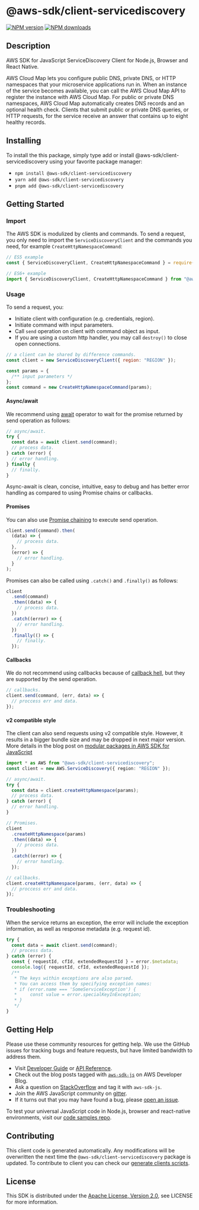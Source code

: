 # @aws-sdk/client-servicediscovery

[![NPM version](https://img.shields.io/npm/v/@aws-sdk/client-servicediscovery/latest.svg)](https://www.npmjs.com/package/@aws-sdk/client-servicediscovery)
[![NPM downloads](https://img.shields.io/npm/dm/@aws-sdk/client-servicediscovery.svg)](https://www.npmjs.com/package/@aws-sdk/client-servicediscovery)

## Description

AWS SDK for JavaScript ServiceDiscovery Client for Node.js, Browser and React Native.

<p>AWS Cloud Map lets you configure public DNS, private DNS, or HTTP namespaces that your microservice applications
run in. When an instance of the service becomes available, you can call the AWS Cloud Map API to register the instance
with AWS Cloud Map. For public or private DNS namespaces, AWS Cloud Map automatically creates DNS records and an optional
health check. Clients that submit public or private DNS queries, or HTTP requests, for the service receive an answer
that contains up to eight healthy records. </p>

## Installing

To install the this package, simply type add or install @aws-sdk/client-servicediscovery
using your favorite package manager:

- `npm install @aws-sdk/client-servicediscovery`
- `yarn add @aws-sdk/client-servicediscovery`
- `pnpm add @aws-sdk/client-servicediscovery`

## Getting Started

### Import

The AWS SDK is modulized by clients and commands.
To send a request, you only need to import the `ServiceDiscoveryClient` and
the commands you need, for example `CreateHttpNamespaceCommand`:

```js
// ES5 example
const { ServiceDiscoveryClient, CreateHttpNamespaceCommand } = require("@aws-sdk/client-servicediscovery");
```

```ts
// ES6+ example
import { ServiceDiscoveryClient, CreateHttpNamespaceCommand } from "@aws-sdk/client-servicediscovery";
```

### Usage

To send a request, you:

- Initiate client with configuration (e.g. credentials, region).
- Initiate command with input parameters.
- Call `send` operation on client with command object as input.
- If you are using a custom http handler, you may call `destroy()` to close open connections.

```js
// a client can be shared by difference commands.
const client = new ServiceDiscoveryClient({ region: "REGION" });

const params = {
  /** input parameters */
};
const command = new CreateHttpNamespaceCommand(params);
```

#### Async/await

We recommend using [await](https://developer.mozilla.org/en-US/docs/Web/JavaScript/Reference/Operators/await)
operator to wait for the promise returned by send operation as follows:

```js
// async/await.
try {
  const data = await client.send(command);
  // process data.
} catch (error) {
  // error handling.
} finally {
  // finally.
}
```

Async-await is clean, concise, intuitive, easy to debug and has better error handling
as compared to using Promise chains or callbacks.

#### Promises

You can also use [Promise chaining](https://developer.mozilla.org/en-US/docs/Web/JavaScript/Guide/Using_promises#chaining)
to execute send operation.

```js
client.send(command).then(
  (data) => {
    // process data.
  },
  (error) => {
    // error handling.
  }
);
```

Promises can also be called using `.catch()` and `.finally()` as follows:

```js
client
  .send(command)
  .then((data) => {
    // process data.
  })
  .catch((error) => {
    // error handling.
  })
  .finally(() => {
    // finally.
  });
```

#### Callbacks

We do not recommend using callbacks because of [callback hell](http://callbackhell.com/),
but they are supported by the send operation.

```js
// callbacks.
client.send(command, (err, data) => {
  // proccess err and data.
});
```

#### v2 compatible style

The client can also send requests using v2 compatible style.
However, it results in a bigger bundle size and may be dropped in next major version. More details in the blog post
on [modular packages in AWS SDK for JavaScript](https://aws.amazon.com/blogs/developer/modular-packages-in-aws-sdk-for-javascript/)

```ts
import * as AWS from "@aws-sdk/client-servicediscovery";
const client = new AWS.ServiceDiscovery({ region: "REGION" });

// async/await.
try {
  const data = client.createHttpNamespace(params);
  // process data.
} catch (error) {
  // error handling.
}

// Promises.
client
  .createHttpNamespace(params)
  .then((data) => {
    // process data.
  })
  .catch((error) => {
    // error handling.
  });

// callbacks.
client.createHttpNamespace(params, (err, data) => {
  // proccess err and data.
});
```

### Troubleshooting

When the service returns an exception, the error will include the exception information,
as well as response metadata (e.g. request id).

```js
try {
  const data = await client.send(command);
  // process data.
} catch (error) {
  const { requestId, cfId, extendedRequestId } = error.$metadata;
  console.log({ requestId, cfId, extendedRequestId });
  /**
   * The keys within exceptions are also parsed.
   * You can access them by specifying exception names:
   * if (error.name === 'SomeServiceException') {
   *     const value = error.specialKeyInException;
   * }
   */
}
```

## Getting Help

Please use these community resources for getting help.
We use the GitHub issues for tracking bugs and feature requests, but have limited bandwidth to address them.

- Visit [Developer Guide](https://docs.aws.amazon.com/sdk-for-javascript/v3/developer-guide/welcome.html)
  or [API Reference](https://docs.aws.amazon.com/AWSJavaScriptSDK/v3/latest/index.html).
- Check out the blog posts tagged with [`aws-sdk-js`](https://aws.amazon.com/blogs/developer/tag/aws-sdk-js/)
  on AWS Developer Blog.
- Ask a question on [StackOverflow](https://stackoverflow.com/questions/tagged/aws-sdk-js) and tag it with `aws-sdk-js`.
- Join the AWS JavaScript community on [gitter](https://gitter.im/aws/aws-sdk-js-v3).
- If it turns out that you may have found a bug, please [open an issue](https://github.com/aws/aws-sdk-js-v3/issues/new/choose).

To test your universal JavaScript code in Node.js, browser and react-native environments,
visit our [code samples repo](https://github.com/aws-samples/aws-sdk-js-tests).

## Contributing

This client code is generated automatically. Any modifications will be overwritten the next time the `@aws-sdk/client-servicediscovery` package is updated.
To contribute to client you can check our [generate clients scripts](https://github.com/aws/aws-sdk-js-v3/tree/master/scripts/generate-clients).

## License

This SDK is distributed under the
[Apache License, Version 2.0](http://www.apache.org/licenses/LICENSE-2.0),
see LICENSE for more information.
